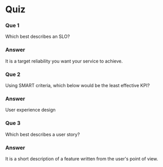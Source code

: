 # Quiz

### Que 1

Which best describes an SLO?

### Answer

It is a target reliability you want your service to achieve.

### Que 2

Using SMART criteria, which below would be the least effective KPI?

### Answer

User experience design

### Que 3

Which best describes a user story?

### Answer

It is a short description of a feature written from the user's point of view.
